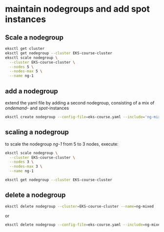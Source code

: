 # maintain nodegroups and add spot instances

## Scale a nodegroup

```bash
eksctl get cluster
eksctl get nodegroup --cluster EKS-course-cluster
eksctl scale nodegroup \
  --cluster EKS-course-cluster \
  --nodes 5 \
  --nodes-max 5 \
  --name ng-1
```

## add a nodegroup

extend the yaml file by adding a second nodegroup, consisting of a mix of _ondemand_- and _spot_-instances

```bash
eksctl create nodegroup --config-file=eks-course.yaml --include='ng-mixed'
```

## scaling a nodegroup

to scale the nodegroup _ng-1_ from 5 to 3 nodes, execute:

```bash
eksctl scale nodegroup \
  --cluster EKS-course-cluster \
  --nodes 3 \
  --nodes-max 3 \
  --name ng-1

eksctl get nodegroup --cluster EKS-course-cluster  
```

## delete a nodegroup

```bash
eksctl delete nodegroup --cluster=EKS-course-cluster --name=ng-mixed
```

or

```bash
eksctl delete nodegroup --config-file=eks-course.yaml --include=ng-mixed --approve
```
